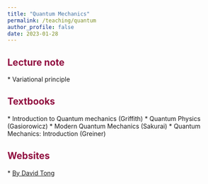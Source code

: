 ```yaml
---
title: "Quantum Mechanics"
permalink: /teaching/quantum
author_profile: false
date: 2023-01-28
---
```

 
<h2 style="color:#900C3F"> Lecture note </h2>
 * Variational principle

<h2 style="color:#900C3F"> Textbooks </h2>
 * Introduction to Quantum mechanics (Griffith)
 * Quantum Physics (Gasiorowicz)
 * Modern Quantum Mechanics (Sakurai)
 * Quantum Mechanics: Introduction (Greiner)

<h2 style="color:#900C3F"> Websites </h2>
 * <a href="https://www.damtp.cam.ac.uk/user/tong/quantum.html">By David Tong</a>
